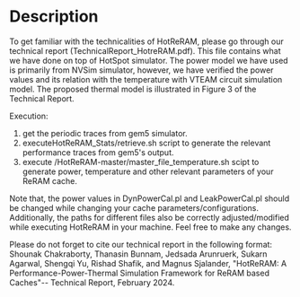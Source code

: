 # Description

To get familiar with the technicalities of HotReRAM, please go through our technical report (TechnicalReport_HotreRAM.pdf). This file contains what we have done on top of HotSpot simulator. The power model we have used is primarily from NVSim simulator, however, we have verified the power values and its relation with the temperature with VTEAM circuit simulation model. The proposed thermal model is illustrated in Figure 3 of the Technical Report. 

Execution:
1. get the periodic traces from gem5 simulator.
2. executeHotReRAM_Stats/retrieve.sh script to generate the relevant performance traces from gem5's output.
3. execute /HotReRAM-master/master_file_temperature.sh scipt to generate power, temperature and other relevant parameters of your ReRAM cache.

Note that, the power values in DynPowerCal.pl and LeakPowerCal.pl should be changed while changing your cache parameters/configurations. Additionally, the paths for different files also be correctly adjusted/modified while executing HotReRAM in your machine. Feel free to make any changes. 

Please do not forget to cite our technical report in the following format: Shounak Chakraborty, Thanasin Bunnam, Jedsada Arunruerk, Sukarn Agarwal, Shengqi Yu, Rishad Shafik, and Magnus Sjalander, "HotReRAM: A Performance-Power-Thermal Simulation Framework for ReRAM based Caches"-- Technical Report, February 2024. 
